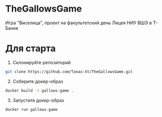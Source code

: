 # TheGallowsGame

Игра "Виселица", проект на факультетский день Лицея НИУ ВШЭ в Т-Банке

# Для старта
1. Склонируйте репозиторий
```bash
git clone https://github.com/Tanax-Xt/TheGallowsGame.git
```
2. Соберите докер-образ
```bash
docker build -t gallows-game .
```
3. Запустите докер-образ
```bash
docker run gallows-game
```